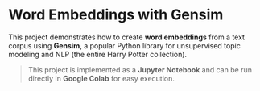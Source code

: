 # Word Embeddings with Gensim

This project demonstrates how to create **word embeddings** from a text corpus using **Gensim**, a popular Python library for unsupervised topic modeling and NLP (the entire Harry Potter collection).

> This project is implemented as a **Jupyter Notebook** and can be run directly in **Google Colab** for easy execution.

